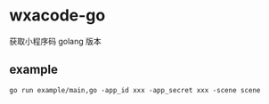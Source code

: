# wxacode-go
获取小程序码 golang 版本

## example
```shell
go run example/main,go -app_id xxx -app_secret xxx -scene scene
```